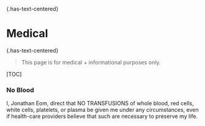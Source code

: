 {.has-text-centered}
# Medical
{.has-text-centered}
> This page is for medical + informational purposes only.
>

[TOC]

### No Blood
I, Jonathan Eom, direct that NO TRANSFUSIONS of whole blood, red cells, white cells, platelets, or plasma be 
given me under any circumstances, even if health-care providers believe that such are necessary to preserve my life.

